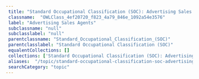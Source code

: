 ```yaml
--- 
 title: "Standard Occupational Classification (SOC): Advertising Sales Agents" 
 classname:  "OWLClass_4ef20720_f823_4a79_846e_1092a54e3576" 
 label: "Advertising Sales Agents" 
 subclassname: "null" 
 subclasslabel: "null" 
 parentclassname: "Standard_Occupational_Classification_(SOC)" 
 parentclasslabel: "Standard Occupational Classification (SOC)" 
 equalentCollections: [] 
 collections: ['Standard Occupational Classification (SOC): Advertising Sales Agents']
 aliases:  "/topic/standard-occupational-classification-soc-advertising-sales-agents"  
 searchCategory: "topic" 
---
```

